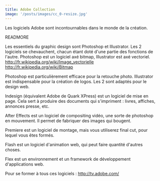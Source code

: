 ```yaml
---
title: Adobe Collection
image: '/posts/images/cc_0-resize.jpg'
---
```


Les logiciels Adobe sont incontournables dans le monde de la création. 

READMORE

Les essentiels du graphic design sont Photoshop et Illustrator. Les 2 logiciels se chevauchent, chacun étant doté d'une partie des fonctions de l'autre. Photoshop est un logiciel axé bitmap, Illustrator est axé vectoriel.
http://fr.wikipedia.org/wiki/Image_vectorielle
http://fr.wikipedia.org/wiki/Bitmap

Photoshop est particulièrement efficace pour la retouche photo.
Illustrator est indispensable pour la création de logos.
Les 2 sont adaptés pour le design web.

Indesign (équivalent Adobe de Quark XPress) est un logiciel de mise en page. Cela sert à produire des documents qui s'impriment : livres, affiches, annonces presse, etc.

After Effects est un logiciel de compositing vidéo, une sorte de photoshop en mouvement. Il permet de fabriquer des images qui bougent.

Premiere est un logiciel de montage, mais vous utiliserez final cut, pour lequel vous êtes formés.

Flash est un logiciel d'animation web, qui peut faire quantité d'autres choses.

Flex est un environnement et un framework de développement d'applications web.

Pour se former à tous ces logiciels :
http://tv.adobe.com/

